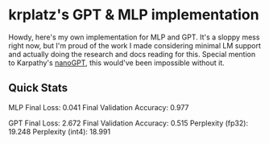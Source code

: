 # krplatz's GPT & MLP implementation

Howdy, here's my own implementation for MLP and GPT. It's a sloppy mess right now, but I'm proud of the work I made considering minimal LM support and actually doing the research and docs reading for this. Special mention to Karpathy's [nanoGPT](https://github.com/karpathy/nanoGPT/tree/master), this would've been impossible without it.

## Quick Stats
MLP
Final Loss: 0.041
Final Validation Accuracy: 0.977

GPT
Final Loss: 2.672
Final Validation Accuracy: 0.515
Perplexity (fp32): 19.248
Perplexity (int4): 18.991
